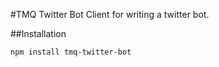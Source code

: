 #TMQ Twitter Bot
Client for writing a twitter bot.

##Installation
```
npm install tmq-twitter-bot
```
